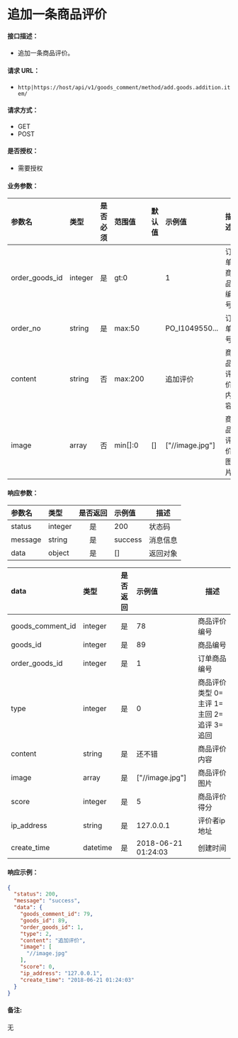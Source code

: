 # 追加一条商品评价

#### 接口描述：
- 追加一条商品评价。

#### 请求 URL：
- `http|https://host/api/v1/goods_comment/method/add.goods.addition.item/`

#### 请求方式：
- GET
- POST

#### 是否授权：
- 需要授权

#### 业务参数：
|参数名|类型|是否必须|范围值|默认值|示例值|描述|
|:----|:---|:---:|:-----|:-----|:-----|-----|
|order_goods_id |integer |是 |gt:0 | |1 |订单商品编号 |
|order_no |string |是 |max:50 | |PO_I1049550... |订单号 |
|content |string |否 |max:200 | |追加评价 |商品评价内容 |
|image |array |否 |min[]:0 |[] |[&#34;//image.jpg&#34;] |商品评价图片 |

#### 响应参数：
|参数名|类型|是否返回|示例值|描述|
|:-----|:-----|:---:|:-----|-----|
|status |integer |是 |200 |状态码 |
|message |string |是 |success |消息信息 |
|data |object |是 |[] |返回对象 |

|data|类型|是否返回|示例值|描述|
|:-----|:-----|:---:|:-----|-----|
|goods_comment_id |integer |是 |78 |商品评价编号 |
|goods_id |integer |是 |89 |商品编号 |
|order_goods_id |integer |是 |1 |订单商品编号 |
|type |integer |是 |0 |商品评价类型 0=主评 1=主回 2=追评 3=追回 |
|content |string |是 |还不错 |商品评价内容 |
|image |array |是 |[&#34;//image.jpg&#34;] |商品评价图片 |
|score |integer |是 |5 |商品评价得分 |
|ip_address |string |是 |127.0.0.1 |评价者ip地址 |
|create_time |datetime |是 |2018-06-21 01:24:03 |创建时间 |

#### 响应示例：
```json
{
  "status": 200,
  "message": "success",
  "data": {
    "goods_comment_id": 79,
    "goods_id": 89,
    "order_goods_id": 1,
    "type": 2,
    "content": "追加评价",
    "image": [
      "//image.jpg"
    ],
    "score": 0,
    "ip_address": "127.0.0.1",
    "create_time": "2018-06-21 01:24:03"
  }
}
```

#### 备注:
无